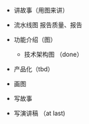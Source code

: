 - 讲故事（用图来讲）

- 流水线图   报告质量、报告
- 功能介绍（图）  
  - 技术架构图 （done）
- 产品化（tbd）


- 画图
- 写故事

- 写演讲稿 （at last)

